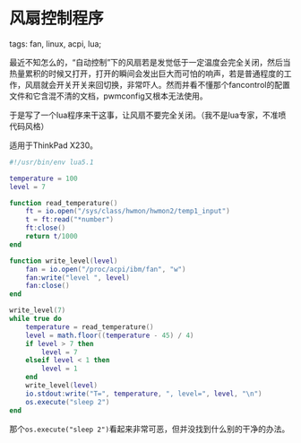 风扇控制程序
============

tags: fan, linux, acpi, lua;

最近不知怎么的，“自动控制”下的风扇若是发觉低于一定温度会完全关闭，然后当热量累积的时候又打开，打开的瞬间会发出巨大而可怕的响声，若是普通程度的工作，风扇就会开关开关来回切换，非常吓人。然而并看不懂那个fancontrol的配置文件和它含混不清的文档，pwmconfig又根本无法使用。

于是写了一个lua程序来干这事，让风扇不要完全关闭。（我不是lua专家，不准喷代码风格）

适用于ThinkPad X230。

```lua
#!/usr/bin/env lua5.1

temperature = 100
level = 7

function read_temperature()
	ft = io.open("/sys/class/hwmon/hwmon2/temp1_input")
	t = ft:read("*number")
	ft:close()
	return t/1000
end

function write_level(level)
	fan = io.open("/proc/acpi/ibm/fan", "w")
	fan:write("level ", level)
	fan:close()
end

write_level(7)
while true do
	temperature = read_temperature()
	level = math.floor((temperature - 45) / 4)
	if level > 7 then
		level = 7
	elseif level < 1 then
		level = 1
	end
	write_level(level)
	io.stdout:write("T=", temperature, ", level=", level, "\n")
	os.execute("sleep 2")
end
```

那个`os.execute("sleep 2")`看起来非常可恶，但并没找到什么别的干净的办法。
